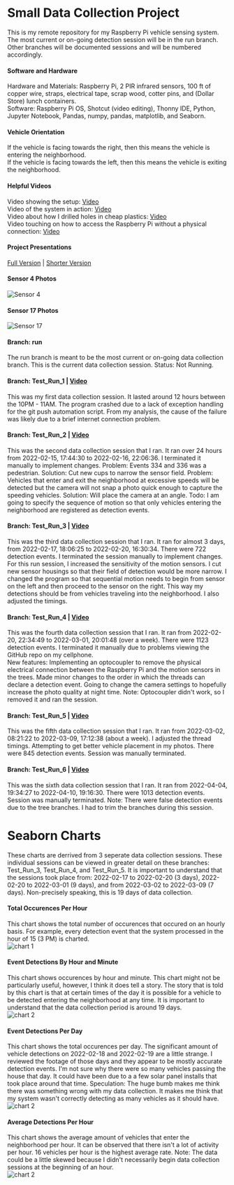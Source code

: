 # Small Data Collection Project
This is my remote repository for my Raspberry Pi vehicle sensing system. The most current or on-going detection session will be in the run branch. Other branches will be documented sessions and will be numbered accordingly. 

#### Software and Hardware
Hardware and Materials: Raspberry Pi, 2 PIR infrared sensors, 100 ft of copper wire, straps, electrical tape, scrap wood, cotter pins, and (Dollar Store) lunch containers. </br>
Software: Raspberry Pi OS, Shotcut (video editing), Thonny IDE, Python, Jupyter Notebook, Pandas, numpy, pandas, matplotlib, and Seaborn. 

#### Vehicle Orientation <br />
If the vehicle is facing towards the right, then this means the vehicle is entering the neighborhood. <br />
If the vehicle is facing towards the left, then this means the vehicle is exiting the neighborhood. <br />

#### Helpful Videos
Video showing the setup: [Video](https://youtu.be/AtLLw0zP6xo) </br>
Video of the system in action: [Video](https://youtube.com/shorts/4ZKKAbR_2Y0) </br>
Video about how I drilled holes in cheap plastics: [Video](https://youtu.be/wgfiUo_gUog) </br>
Video touching on how to access the Raspberry Pi without a physical connection: [Video](https://youtu.be/GoeHuRcHIoU) </br>

#### Project Presentations
[Full Version](https://youtu.be/-CiQISIRM7Q) | [Shorter Version](https://youtu.be/-CiQISIRM7Q)

#### Sensor 4 Photos
![Sensor 4](https://github.com/EthanNValencia/RaspPi/blob/master/images/Sensor4.png?raw=true)

#### Sensor 17 Photos
![Sensor 17](https://github.com/EthanNValencia/RaspPi/blob/master/images/Sensor17.png?raw=true)

#### Branch: run
The run branch is meant to be the most current or on-going data collection branch. This is the current data collection session. Status: Not Running.

#### Branch: Test_Run_1 | [Video](https://youtu.be/_8nmh4hD2vQ)
This was my first data collection session. It lasted around 12 hours between the 10PM - 11AM. The program crashed due to a lack of exception handling for the git push automation script. From my analysis, the cause of the failure was likely due to a brief internet connection problem. 

#### Branch: Test_Run_2 | [Video](https://youtu.be/D95GhDzAvH0)
This was the second data collection session that I ran. It ran over 24 hours from 2022-02-15, 17:44:30 to 2022-02-16, 22:06:36. I terminated it manually to implement changes. 
Problem: Events 334 and 336 was a pedestrian. Solution: Cut new cups to narrow the sensor field. 
Problem: Vehicles that enter and exit the neighborhood at excessive speeds will be detected but the camera will not snap a photo quick enough to capture the speeding vehicles. Solution: Will place the camera at an angle. 
Todo: I am going to specify the sequence of motion so that only vehicles entering the neighborhood are registered as detection events. 

#### Branch: Test_Run_3 | [Video](https://youtu.be/H0IJAulo1W4)
This was the third data collection session that I ran. It ran for almost 3 days, from 2022-02-17, 18:06:25 to 2022-02-20, 16:30:34. There were 722 detection events. I terminated the session manually to implement changes. 
For this run session, I increased the sensitivity of the motion sensors. I cut new sensor housings so that their field of detection would be more narrow. I changed the program so that sequential motion needs to begin from sensor on the left and then proceed to the sensor on the right. This way my detections should be from vehicles traveling into the neighborhood. I also adjusted the timings. 

#### Branch: Test_Run_4 | [Video](https://youtu.be/6Qu4zs0RW2E)
This was the fourth data collection session that I ran. It ran from 2022-02-20, 22:34:49 to 2022-03-01, 20:01:48 (over a week). There were 1123 detection events. I terminated it manually due to problems viewing the GitHub repo on my cellphone.  
New features: Implementing an optocoupler to remove the physical electrical connection between the Raspberry Pi and the motion sensors in the trees. Made minor changes to the order in which the threads can declare a detection event. Going to change the camera settings to hopefully increase the photo quality at night time. Note: Optocoupler didn't work, so I removed it and ran the session. 

#### Branch: Test_Run_5 | [Video](https://youtu.be/8f5Uv7pZ_gE)
This was the fifth data collection session that I ran. It ran from 2022-03-02, 08:21:22 to 2022-03-09, 17:12:38 (about a week). I adjusted the thread timings. Attempting to get better vehicle placement in my photos. There were 845 detection events. Session was manually terminated. 

#### Branch: Test_Run_6 | [Video](https://youtu.be/4wf57RXZXks)
This was the sixth data collection session that I ran. It ran from 2022-04-04, 19:34:27 to 2022-04-10, 19:16:30. There were 1013 detection events. Session was manually terminated. Note: There were false detection events due to the tree branches. I had to trim the branches during this session. 

# Seaborn Charts
These charts are derrived from 3 seperate data collection sessions. These individual sessions can be viewed in greater detail on these branches: Test_Run_3, Test_Run_4, and Test_Run_5. It is important to understand that the sessions took place from: 2022-02-17 to 2022-02-20 (3 days), 2022-02-20 to 2022-03-01 (9 days), and from 2022-03-02 to 2022-03-09 (7 days). Non-precisely speaking, this is 19 days of data collection. 

#### Total Occurences Per Hour
This chart shows the total number of occurences that occured on an hourly basis. For example, every detection event that the system processed in the hour of 15 (3 PM) is charted.</br>
![chart 1](https://github.com/EthanNValencia/RaspPi/blob/master/images/SeabornChart1.png?raw=true)

#### Event Detections By Hour and Minute
This chart shows occurences by hour and minute. This chart might not be particularly useful, however, I think it does tell a story. The story that is told by this chart is that at certain times of the day it is possible for a vehicle to be detected entering the neighborhood at any time. It is important to understand that the data collection period is around 19 days. </br>
![chart 2](https://github.com/EthanNValencia/RaspPi/blob/master/images/SeabornChart2.png?raw=true)

#### Event Detections Per Day
This chart shows the total occurences per day. The significant amount of vehicle detections on 2022-02-18 and 2022-02-19 are a little strange. I reviewed the footage of those days and they appear to be mostly accurate detection events. I'm not sure why there were so many vehicles passing the house that day. It could have been due to a a few solar panel installs that took place around that time. 
Speculation: The huge bumb makes me think there was something wrong with my data collection. It makes me think that my system wasn't correctly detecting as many vehicles as it should have. </br>
![chart 2](https://github.com/EthanNValencia/RaspPi/blob/master/images/SeabornChart3.png?raw=true)

#### Average Detections Per Hour
This chart shows the average amount of vehicles that enter the neighborhood per hour. It can be observed that there isn't a lot of activity per hour. 16 vehicles per hour is the highest average rate. Note: The data could be a little skewed because I didn't necessarily begin data collection sessions at the beginning of an hour. 
</br>
![chart 2](https://github.com/EthanNValencia/RaspPi/blob/master/images/SeabornChart4.png?raw=true)

